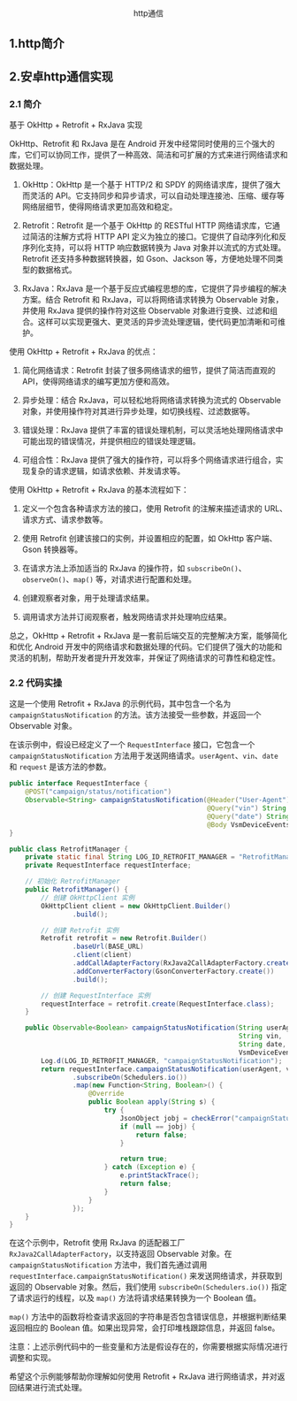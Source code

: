 <div align='center'>  http通信</div>

## 1.http简介









## 2.安卓http通信实现

### 2.1 简介

基于 OkHttp + Retrofit + RxJava 实现

OkHttp、Retrofit 和 RxJava 是在 Android 开发中经常同时使用的三个强大的库，它们可以协同工作，提供了一种高效、简洁和可扩展的方式来进行网络请求和数据处理。

1. OkHttp：OkHttp 是一个基于 HTTP/2 和 SPDY 的网络请求库，提供了强大而灵活的 API。它支持同步和异步请求，可以自动处理连接池、压缩、缓存等网络层细节，使得网络请求更加高效和稳定。

2. Retrofit：Retrofit 是一个基于 OkHttp 的 RESTful HTTP 网络请求库，它通过简洁的注解方式将 HTTP API 定义为独立的接口。它提供了自动序列化和反序列化支持，可以将 HTTP 响应数据转换为 Java 对象并以流式的方式处理。Retrofit 还支持多种数据转换器，如 Gson、Jackson 等，方便地处理不同类型的数据格式。

3. RxJava：RxJava 是一个基于反应式编程思想的库，它提供了异步编程的解决方案。结合 Retrofit 和 RxJava，可以将网络请求转换为 Observable 对象，并使用 RxJava 提供的操作符对这些 Observable 对象进行变换、过滤和组合。这样可以实现更强大、更灵活的异步流处理逻辑，使代码更加清晰和可维护。

使用 OkHttp + Retrofit + RxJava 的优点：

1. 简化网络请求：Retrofit 封装了很多网络请求的细节，提供了简洁而直观的 API，使得网络请求的编写更加方便和高效。

2. 异步处理：结合 RxJava，可以轻松地将网络请求转换为流式的 Observable 对象，并使用操作符对其进行异步处理，如切换线程、过滤数据等。

3. 错误处理：RxJava 提供了丰富的错误处理机制，可以灵活地处理网络请求中可能出现的错误情况，并提供相应的错误处理逻辑。

4. 可组合性：RxJava 提供了强大的操作符，可以将多个网络请求进行组合，实现复杂的请求逻辑，如请求依赖、并发请求等。

使用 OkHttp + Retrofit + RxJava 的基本流程如下：

1. 定义一个包含各种请求方法的接口，使用 Retrofit 的注解来描述请求的 URL、请求方式、请求参数等。

2. 使用 Retrofit 创建该接口的实例，并设置相应的配置，如 OkHttp 客户端、Gson 转换器等。

3. 在请求方法上添加适当的 RxJava 的操作符，如 `subscribeOn()`、`observeOn()`、`map()` 等，对请求进行配置和处理。

4. 创建观察者对象，用于处理请求结果。

5. 调用请求方法并订阅观察者，触发网络请求并处理响应结果。

总之，OkHttp + Retrofit + RxJava 是一套前后端交互的完整解决方案，能够简化和优化 Android 开发中的网络请求和数据处理的代码。它们提供了强大的功能和灵活的机制，帮助开发者提升开发效率，并保证了网络请求的可靠性和稳定性。



### 2.2 代码实操

这是一个使用 Retrofit + RxJava 的示例代码，其中包含一个名为 `campaignStatusNotification` 的方法。该方法接受一些参数，并返回一个 Observable<Boolean> 对象。

在该示例中，假设已经定义了一个 `RequestInterface` 接口，它包含一个 `campaignStatusNotification` 方法用于发送网络请求。`userAgent`、`vin`、`date` 和 `request` 是该方法的参数。

```java
public interface RequestInterface {
    @POST("campaign/status/notification")
    Observable<String> campaignStatusNotification(@Header("User-Agent") String userAgent,
                                                  @Query("vin") String vin,
                                                  @Query("date") String date,
                                                  @Body VsmDeviceEvents request);
}

public class RetrofitManager {
    private static final String LOG_ID_RETROFIT_MANAGER = "RetrofitManager";
    private RequestInterface requestInterface;

    // 初始化 RetrofitManager
    public RetrofitManager() {
        // 创建 OkHttpClient 实例
        OkHttpClient client = new OkHttpClient.Builder()
                .build();

        // 创建 Retrofit 实例
        Retrofit retrofit = new Retrofit.Builder()
                .baseUrl(BASE_URL)
                .client(client)
                .addCallAdapterFactory(RxJava2CallAdapterFactory.create())
                .addConverterFactory(GsonConverterFactory.create())
                .build();

        // 创建 RequestInterface 实例
        requestInterface = retrofit.create(RequestInterface.class);
    }

    public Observable<Boolean> campaignStatusNotification(String userAgent,
                                                          String vin,
                                                          String date,
                                                          VsmDeviceEvents request) {
        Log.d(LOG_ID_RETROFIT_MANAGER, "campaignStatusNotification");
        return requestInterface.campaignStatusNotification(userAgent, vin, date, request)
                .subscribeOn(Schedulers.io())
                .map(new Function<String, Boolean>() {
                    @Override
                    public Boolean apply(String s) {
                        try {
                            JsonObject jobj = checkError("campaignStatusNotification", s);
                            if (null == jobj) {
                                return false;
                            }

                            return true;
                        } catch (Exception e) {
                            e.printStackTrace();
                            return false;
                        }
                    }
                });
    }
}
```

在这个示例中，Retrofit 使用 RxJava 的适配器工厂 `RxJava2CallAdapterFactory`，以支持返回 Observable 对象。在 `campaignStatusNotification` 方法中，我们首先通过调用 `requestInterface.campaignStatusNotification()` 来发送网络请求，并获取到返回的 Observable<String> 对象。然后，我们使用 `subscribeOn(Schedulers.io())` 指定了请求运行的线程，以及 `map()` 方法将请求结果转换为一个 Boolean 值。

`map()` 方法中的函数将检查请求返回的字符串是否包含错误信息，并根据判断结果返回相应的 Boolean 值。如果出现异常，会打印堆栈跟踪信息，并返回 false。

注意：上述示例代码中的一些变量和方法是假设存在的，你需要根据实际情况进行调整和实现。

希望这个示例能够帮助你理解如何使用 Retrofit + RxJava 进行网络请求，并对返回结果进行流式处理。



